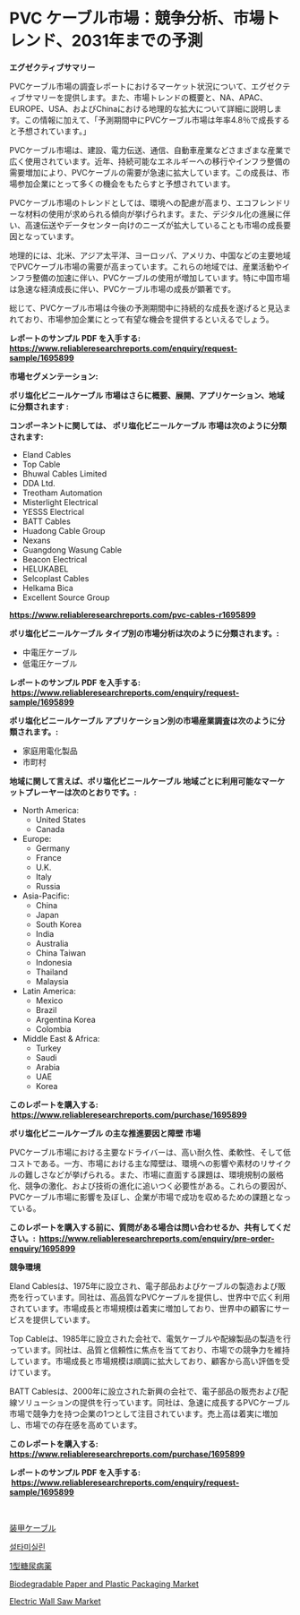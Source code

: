 <p><h1>PVC ケーブル市場：競争分析、市場トレンド、2031年までの予測</h1></p><p><strong>エグゼクティブサマリー</strong></p>
<p><p>PVCケーブル市場の調査レポートにおけるマーケット状況について、エグゼクティブサマリーを提供します。また、市場トレンドの概要と、NA、APAC、EUROPE、USA、およびChinaにおける地理的な拡大について詳細に説明します。この情報に加えて、「予測期間中にPVCケーブル市場は年率4.8％で成長すると予想されています。」</p><p>PVCケーブル市場は、建設、電力伝送、通信、自動車産業などさまざまな産業で広く使用されています。近年、持続可能なエネルギーへの移行やインフラ整備の需要増加により、PVCケーブルの需要が急速に拡大しています。この成長は、市場参加企業にとって多くの機会をもたらすと予想されています。</p><p>PVCケーブル市場のトレンドとしては、環境への配慮が高まり、エコフレンドリーな材料の使用が求められる傾向が挙げられます。また、デジタル化の進展に伴い、高速伝送やデータセンター向けのニーズが拡大していることも市場の成長要因となっています。</p><p>地理的には、北米、アジア太平洋、ヨーロッパ、アメリカ、中国などの主要地域でPVCケーブル市場の需要が高まっています。これらの地域では、産業活動やインフラ整備の加速に伴い、PVCケーブルの使用が増加しています。特に中国市場は急速な経済成長に伴い、PVCケーブル市場の成長が顕著です。</p><p>総じて、PVCケーブル市場は今後の予測期間中に持続的な成長を遂げると見込まれており、市場参加企業にとって有望な機会を提供するといえるでしょう。</p></p>
<p><strong>レポートのサンプル PDF を入手する: <a href="https://www.reliableresearchreports.com/enquiry/request-sample/1695899">https://www.reliableresearchreports.com/enquiry/request-sample/1695899</a></strong></p>
<p><strong>市場セグメンテーション:</strong></p>
<p><strong> ポリ塩化ビニールケーブル 市場はさらに概要、展開、アプリケーション、地域に分類されます :</strong></p>
<p><strong>コンポーネントに関しては、 ポリ塩化ビニールケーブル 市場は次のように分類されます: &nbsp;</strong></p>
<p><ul><li>Eland Cables</li><li>Top Cable</li><li>Bhuwal Cables Limited</li><li>DDA Ltd.</li><li>Treotham Automation</li><li>Misterlight Electrical</li><li>YESSS Electrical</li><li>BATT Cables</li><li>Huadong Cable Group</li><li>Nexans</li><li>Guangdong Wasung Cable</li><li>Beacon Electrical</li><li>HELUKABEL</li><li>Selcoplast Cables</li><li>Helkama Bica</li><li>Excellent Source Group</li></ul></p>
<p><strong><a href="https://www.reliableresearchreports.com/pvc-cables-r1695899">https://www.reliableresearchreports.com/pvc-cables-r1695899</a></strong></p>
<p><strong> ポリ塩化ビニールケーブル タイプ別の市場分析は次のように分類されます。:</strong></p>
<p><ul><li>中電圧ケーブル</li><li>低電圧ケーブル</li></ul></p>
<p><strong>レポートのサンプル PDF を入手する: &nbsp;<a href="https://www.reliableresearchreports.com/enquiry/request-sample/1695899">https://www.reliableresearchreports.com/enquiry/request-sample/1695899</a></strong></p>
<p><strong> ポリ塩化ビニールケーブル アプリケーション別の市場産業調査は次のように分類されます。:</strong></p>
<p><ul><li>家庭用電化製品</li><li>市町村</li></ul></p>
<p><strong>地域に関して言えば、ポリ塩化ビニールケーブル 地域ごとに利用可能なマーケットプレーヤーは次のとおりです。:</strong></p>
<p><ul>
    <li>
        North America:
        <ul>
            <li>United States</li>
            <li>Canada</li>
        </ul>
    </li>
    <li>
        Europe:
        <ul>
            <li>Germany</li>
            <li>France</li>
            <li>U.K.</li>
            <li>Italy</li>
            <li>Russia</li>
        </ul>
    </li>
    <li>
        Asia-Pacific:
        <ul>
            <li>China</li>
            <li>Japan</li>
            <li>South Korea</li>
            <li>India</li>
            <li>Australia</li>
            <li>China Taiwan</li>
            <li>Indonesia</li>
            <li>Thailand</li>
            <li>Malaysia</li>
        </ul>
    </li>
    <li>
        Latin America:
        <ul>
            <li>Mexico</li>
            <li>Brazil</li>
            <li>Argentina Korea</li>
            <li>Colombia</li>
        </ul>
    </li>
    <li>
        Middle East & Africa:
        <ul>
            <li>Turkey</li>
            <li>Saudi</li>
            <li>Arabia</li>
            <li>UAE</li>
            <li>Korea</li>
        </ul>
    </li>
    </ul></p>
<p><strong>このレポートを購入する: &nbsp;<a href="https://www.reliableresearchreports.com/purchase/1695899">https://www.reliableresearchreports.com/purchase/1695899</a></strong></p>
<p><strong>ポリ塩化ビニールケーブル の主な推進要因と障壁 市場</strong></p>
<p><p>PVCケーブル市場における主要なドライバーは、高い耐久性、柔軟性、そして低コストである。一方、市場における主な障壁は、環境への影響や素材のリサイクルの難しさなどが挙げられる。また、市場に直面する課題は、環境規制の厳格化、競争の激化、および技術の進化に追いつく必要性がある。これらの要因が、PVCケーブル市場に影響を及ぼし、企業が市場で成功を収めるための課題となっている。</p></p>
<p><strong>このレポートを購入する前に、質問がある場合は問い合わせるか、共有してください。:&nbsp; <a href="https://www.reliableresearchreports.com/enquiry/pre-order-enquiry/1695899">https://www.reliableresearchreports.com/enquiry/pre-order-enquiry/1695899</a></strong></p>
<p><strong>競争環境</strong></p>
<p><p>Eland Cablesは、1975年に設立され、電子部品およびケーブルの製造および販売を行っています。同社は、高品質なPVCケーブルを提供し、世界中で広く利用されています。市場成長と市場規模は着実に増加しており、世界中の顧客にサービスを提供しています。</p><p>Top Cableは、1985年に設立された会社で、電気ケーブルや配線製品の製造を行っています。同社は、品質と信頼性に焦点を当てており、市場での競争力を維持しています。市場成長と市場規模は順調に拡大しており、顧客から高い評価を受けています。</p><p>BATT Cablesは、2000年に設立された新興の会社で、電子部品の販売および配線ソリューションの提供を行っています。同社は、急速に成長するPVCケーブル市場で競争力を持つ企業の1つとして注目されています。売上高は着実に増加し、市場での存在感を高めています。</p></p>
<p><strong>このレポートを購入する: &nbsp; <a href="https://www.reliableresearchreports.com/purchase/1695899">https://www.reliableresearchreports.com/purchase/1695899</a></strong></p>
<p><strong>レポートのサンプル PDF を入手する: &nbsp;<a href="https://www.reliableresearchreports.com/enquiry/request-sample/1695899">https://www.reliableresearchreports.com/enquiry/request-sample/1695899</a></strong><strong></strong></p>
<p>&nbsp;</p>
<p><p><a href="https://github.com/dandier2003/Market-Research-Report-List-1/blob/main/776729221987.md">装甲ケーブル</a></p><p><a href="https://github.com/vdhdwjyp90142/Market-Research-Report-List-1/blob/main/357574220185.md">설타미실린</a></p><p><a href="https://medium.com/@henriettemills1/%E7%B3%96%E5%B0%BF%E7%97%85%E3%82%BF%E3%82%A4%E3%83%971%E3%81%AE%E5%8C%BB%E8%96%AC%E5%93%81%E5%B8%82%E5%A0%B4%E3%81%A7%E3%81%AF-%E5%B8%82%E5%A0%B4%E3%82%B7%E3%82%A7%E3%82%A2-%E5%B8%82%E5%A0%B4%E5%8B%95%E5%90%91-%E5%B8%82%E5%A0%B4%E6%88%90%E9%95%B7%E3%81%AB%E9%96%A2%E3%81%99%E3%82%8B%E6%83%85%E5%A0%B1%E3%81%8C%E6%8F%90%E4%BE%9B%E3%81%95%E3%82%8C%E3%81%A6%E3%81%84%E3%81%BE%E3%81%99-71bc96fb7c3e">1型糖尿病薬</a></p><p><a href="https://www.linkedin.com/pulse/biodegradable-paper-plastic-packaging-market-goal-estimating-3yzfe?trackingId=kS62XLQlPuHE5hY3FQbjOg%3D%3D">Biodegradable Paper and Plastic Packaging Market</a></p><p><a href="https://github.com/lbird53714/Market-Research-Report-List-4/blob/main/electric-wall-saw-market.md">Electric Wall Saw Market</a></p></p>